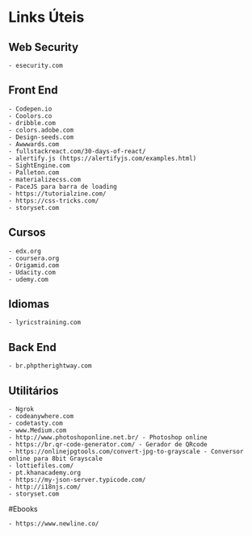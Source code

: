 # Links Úteis

## Web Security
```
- esecurity.com
```

## Front End
```
- Codepen.io
- Coolors.co
- dribble.com
- colors.adobe.com
- Design-seeds.com
- Awwwards.com
- fullstackreact.com/30-days-of-react/
- alertify.js (https://alertifyjs.com/examples.html)
- SightEngine.com
- Palleton.com
- materializecss.com
- PaceJS para barra de loading
- https://tutorialzine.com/
- https://css-tricks.com/
- storyset.com

```

## Cursos
```
- edx.org
- coursera.org
- Origamid.com
- Udacity.com
- udemy.com
```

## Idiomas
```
- lyricstraining.com
```

## Back End
```
- br.phptherightway.com
```

## Utilitários
```
- Ngrok
- codeanywhere.com
- codetasty.com
- www.Medium.com
- http://www.photoshoponline.net.br/ - Photoshop online
- https://br.qr-code-generator.com/ - Gerador de QRcode
- https://onlinejpgtools.com/convert-jpg-to-grayscale - Conversor online para 8bit Grayscale
- lottiefiles.com/
- pt.khanacademy.org
- https://my-json-server.typicode.com/
- http://i18njs.com/
- storyset.com

```


#Ebooks
```
- https://www.newline.co/
```

